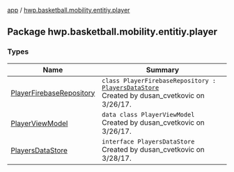 [app](../index.md) / [hwp.basketball.mobility.entitiy.player](.)

## Package hwp.basketball.mobility.entitiy.player

### Types

| Name | Summary |
|---|---|
| [PlayerFirebaseRepository](-player-firebase-repository/index.md) | `class PlayerFirebaseRepository : `[`PlayersDataStore`](-players-data-store/index.md)<br>Created by dusan_cvetkovic on 3/26/17. |
| [PlayerViewModel](-player-view-model/index.md) | `data class PlayerViewModel`<br>Created by dusan_cvetkovic on 3/26/17. |
| [PlayersDataStore](-players-data-store/index.md) | `interface PlayersDataStore`<br>Created by dusan_cvetkovic on 3/28/17. |
